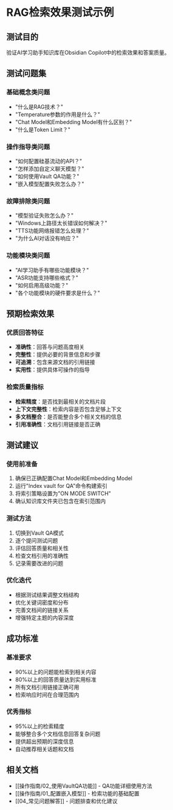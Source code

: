 # RAG检索效果测试示例

## 测试目的
验证AI学习助手知识库在Obsidian Copilot中的检索效果和答案质量。

## 测试问题集

### 基础概念类问题
- "什么是RAG技术？"
- "Temperature参数的作用是什么？"
- "Chat Model和Embedding Model有什么区别？"
- "什么是Token Limit？"

### 操作指导类问题
- "如何配置硅基流动的API？"
- "怎样添加自定义聊天模型？"
- "如何使用Vault QA功能？"
- "嵌入模型配置失败怎么办？"

### 故障排除类问题
- "模型验证失败怎么办？"
- "Windows上路径太长错误如何解决？"
- "TTS功能网络报错怎么处理？"
- "为什么AI对话没有响应？"

### 功能模块类问题
- "AI学习助手有哪些功能模块？"
- "ASR功能支持哪些格式？"
- "如何启用高级功能？"
- "各个功能模块的硬件要求是什么？"

## 预期检索效果

### 优质回答特征
- **准确性**：回答与问题高度相关
- **完整性**：提供必要的背景信息和步骤
- **可追溯**：包含来源文档的引用链接
- **实用性**：提供具体可操作的指导

### 检索质量指标
- **检索精度**：是否找到最相关的文档片段
- **上下文完整性**：检索内容是否包含足够上下文
- **多文档整合**：是否能整合多个相关文档的信息
- **引用准确性**：文档引用链接是否正确

## 测试建议

### 使用前准备
1. 确保已正确配置Chat Model和Embedding Model
2. 运行"Index vault for QA"命令构建索引
3. 将索引策略设置为"ON MODE SWITCH"
4. 确认知识库文件夹已包含在索引范围内

### 测试方法
1. 切换到Vault QA模式
2. 逐个提问测试问题
3. 评估回答质量和相关性
4. 检查文档引用的准确性
5. 记录需要改进的问题

### 优化迭代
- 根据测试结果调整文档结构
- 优化关键词密度和分布
- 完善文档间的链接关系
- 增强特定主题的内容深度

## 成功标准

### 基准要求
- 90%以上的问题能检索到相关内容
- 80%以上的回答质量达到实用标准
- 所有文档引用链接正确可用
- 检索响应时间在合理范围内

### 优秀指标
- 95%以上的检索精度
- 能够整合多个文档信息回答复杂问题
- 提供超出预期的深度信息
- 自动推荐相关话题和文档

## 相关文档
- [[操作指南/02_使用VaultQA功能]] - QA功能详细使用方法
- [[操作指南/01_配置嵌入模型]] - 检索功能的基础配置
- [[04_常见问题解答]] - 问题排查和优化建议